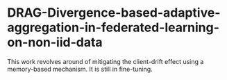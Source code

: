 # DRAG-Divergence-based-adaptive-aggregation-in-federated-learning-on-non-iid-data
This work revolves around of mitigating the client-drift effect using a memory-based mechanism. It is still in fine-tuning.
